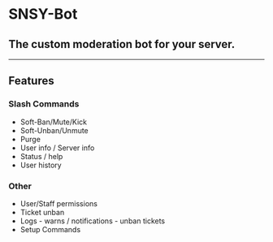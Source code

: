 # SNSY-Bot
## The custom moderation bot for your server.
---
## Features
### Slash Commands
- Soft-Ban/Mute/Kick
- Soft-Unban/Unmute
- Purge
- User info / Server info
- Status / help
- User history

### Other
- User/Staff permissions
- Ticket unban
- Logs - warns / notifications - unban tickets
- Setup Commands
